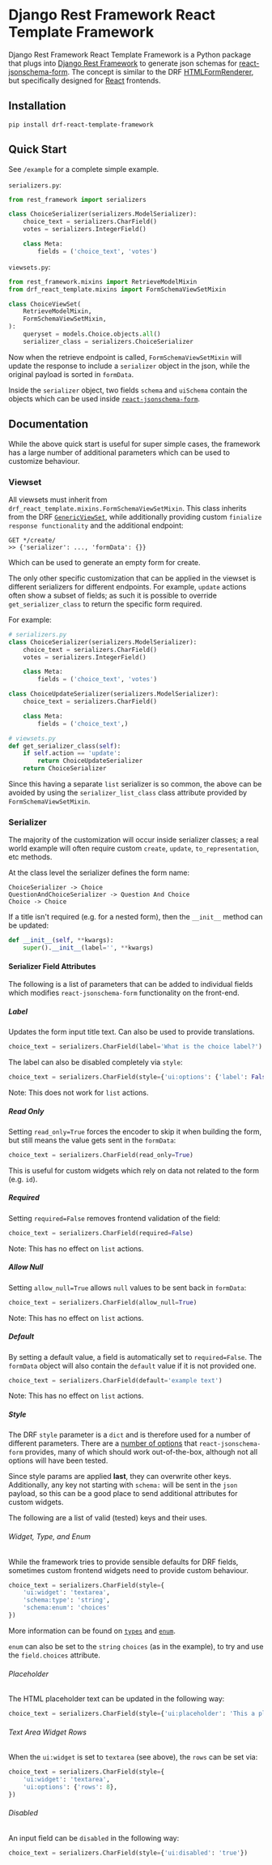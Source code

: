 # Django Rest Framework React Template Framework
Django Rest Framework React Template Framework is a Python package that plugs into [Django Rest Framework](https://www.django-rest-framework.org/) to generate json schemas for [react-jsonschema-form](https://github.com/rjsf-team/react-jsonschema-form). The concept is similar to the DRF [HTMLFormRenderer](https://www.django-rest-framework.org/api-guide/renderers/#htmlformrenderer), but specifically designed for [React](https://reactjs.org/) frontends.

## Installation
```
pip install drf-react-template-framework
```

## Quick Start

See `/example` for a complete simple example.


`serializers.py`:
```python
from rest_framework import serializers

class ChoiceSerializer(serializers.ModelSerializer):
    choice_text = serializers.CharField()
    votes = serializers.IntegerField()

    class Meta:
        fields = ('choice_text', 'votes')
```
`viewsets.py`:
```python
from rest_framework.mixins import RetrieveModelMixin
from drf_react_template.mixins import FormSchemaViewSetMixin

class ChoiceViewSet(
    RetrieveModelMixin,
    FormSchemaViewSetMixin,
):
    queryset = models.Choice.objects.all()
    serializer_class = serializers.ChoiceSerializer
```
Now when the retrieve endpoint is called, `FormSchemaViewSetMixin` will update the response
to include a `serializer` object in the json, while the original payload is sorted in `formData`.

Inside the `serializer` object, two fields `schema` and `uiSchema` contain the objects which
can be used inside [`react-jsonschema-form`](https://react-jsonschema-form.readthedocs.io/en/latest/#usage).

## Documentation

While the above quick start is useful for super simple cases,
the framework has a large number of additional parameters which can be used to customize behaviour.

### Viewset

All viewsets must inherit from `drf_react_template.mixins.FormSchemaViewSetMixin`. 
This class inherits from the 
DRF [`GenericViewSet`](https://www.django-rest-framework.org/api-guide/viewsets/#genericviewset), 
while additionally providing custom `finialize response functionality` and the additional endpoint:
```
GET */create/
>> {'serializer': ..., 'formData': {}}
```
Which can be used to generate an empty form for create. 

The only other specific customization that can be applied in the viewset is different 
serializers for different endpoints. For example, `update` actions often show a subset of fields;
as such it is possible to override `get_serializer_class` to return the specific form required. 

For example:
```python
# serializers.py
class ChoiceSerializer(serializers.ModelSerializer):
    choice_text = serializers.CharField()
    votes = serializers.IntegerField()

    class Meta:
        fields = ('choice_text', 'votes')

class ChoiceUpdateSerializer(serializers.ModelSerializer):
    choice_text = serializers.CharField()

    class Meta:
        fields = ('choice_text',)

# viewsets.py
def get_serializer_class(self):
    if self.action == 'update':
        return ChoiceUpdateSerializer
    return ChoiceSerializer
```

Since this having a separate `list` serializer is so common, the above can be avoided by using
the `serializer_list_class` class attribute provided by `FormSchemaViewSetMixin`.

### Serializer

The majority of the customization will occur inside serializer classes; 
a real world example will often require custom `create`, `update`, `to_representation`, etc methods. 

At the class level the serializer defines the form name:
```
ChoiceSerializer -> Choice
QuestionAndChoiceSerializer -> Question And Choice
Choice -> Choice
```
If a title isn't required (e.g. for a nested form), then the `__init__` method can be updated:
```python
def __init__(self, **kwargs):
    super().__init__(label='', **kwargs)
```

#### Serializer Field Attributes

The following is a list of parameters that can be added to individual fields which modifies 
`react-jsonschema-form` functionality on the front-end.

##### Label
Updates the form input title text. Can also be used to provide translations.
```python
choice_text = serializers.CharField(label='What is the choice label?')
```
The label can also be disabled completely via `style`:
```python
choice_text = serializers.CharField(style={'ui:options': {'label': False}})
```
Note: This does not work for `list` actions.

##### Read Only
Setting `read_only=True` forces the encoder to skip it when building the form, 
but still means the value gets sent in the `formData`:
```python
choice_text = serializers.CharField(read_only=True)
```
This is useful for custom widgets which rely on data not related to the form (e.g. `id`).

##### Required
Setting `required=False` removes frontend validation of the field:
```python
choice_text = serializers.CharField(required=False)
```
Note: This has no effect on `list` actions.

##### Allow Null
Setting `allow_null=True` allows `null` values to be sent back in `formData`:
```python
choice_text = serializers.CharField(allow_null=True)
```
Note: This has no effect on `list` actions.

##### Default
By setting a default value, a field is automatically set to `required=False`. 
The `formData` object will also contain the `default` value if it is not provided one.
```python
choice_text = serializers.CharField(default='example text')
```
Note: This has no effect on `list` actions.

##### Style
The DRF `style` parameter is a `dict` and is therefore used for a number of different parameters. 
There are a [number of options](https://react-jsonschema-form.readthedocs.io/en/latest/api-reference/uiSchema/) 
that `react-jsonschema-form` provides, many of which should work out-of-the-box, 
although not all options will have been tested.

Since style params are applied **last**, they can overwrite other keys. Additionally, any key not
starting with `schema:` will be sent in the `json` payload, so this can be a good place to send
additional attributes for custom widgets.

The following are a list of valid (tested) keys and their uses. 

###### Widget, Type, and Enum
While the framework tries to provide sensible defaults for DRF fields, 
sometimes custom frontend widgets need to provide custom behaviour. 
```python
choice_text = serializers.CharField(style={
    'ui:widget': 'textarea',
    'schema:type': 'string',
    'schema:enum': 'choices'
})
```
More information can be found on 
[`types`](https://react-jsonschema-form.readthedocs.io/en/latest/usage/single/#field-types)
and [`enum`](https://react-jsonschema-form.readthedocs.io/en/latest/usage/single/#enumerated-values).

`enum` can also be set to the `string` `choices` (as in the example), 
to try and use the `field.choices` attribute.

###### Placeholder
The HTML placeholder text can be updated in the following way:
```python
choice_text = serializers.CharField(style={'ui:placeholder': 'This a placeholder value'})
```

###### Text Area Widget Rows
When the `ui:widget` is set to `textarea` (see above), the `rows` can be set via:
```python
choice_text = serializers.CharField(style={
    'ui:widget': 'textarea',
    'ui:options': {'rows': 8},
})
``` 

###### Disabled
An input field can be `disabled` in the following way:
```python
choice_text = serializers.CharField(style={'ui:disabled': 'true'})
```